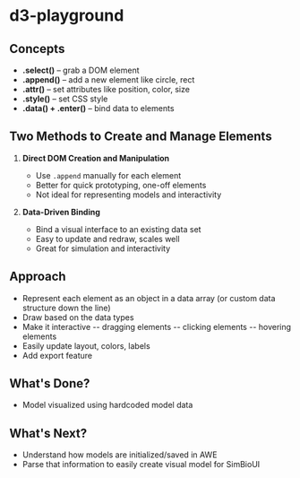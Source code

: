 # d3-playground

## Concepts

- **.select()** – grab a DOM element
- **.append()** – add a new element like circle, rect
- **.attr()** – set attributes like position, color, size
- **.style()** – set CSS style
- **.data() + .enter()** – bind data to elements

## Two Methods to Create and Manage Elements

1. **Direct DOM Creation and Manipulation**
   - Use `.append` manually for each element
   - Better for quick prototyping, one-off elements
   - Not ideal for representing models and interactivity

2. **Data-Driven Binding**
   - Bind a visual interface to an existing data set
   - Easy to update and redraw, scales well
   - Great for simulation and interactivity

## Approach

- Represent each element as an object in a data array (or custom data structure down the line)
- Draw based on the data types
- Make it interactive
-- dragging elements
-- clicking elements
-- hovering elements
- Easily update layout, colors, labels
- Add export feature

## What's Done?

- Model visualized using hardcoded model data

## What's Next?

- Understand how models are initialized/saved in AWE
- Parse that information to easily create visual model for SimBioUI